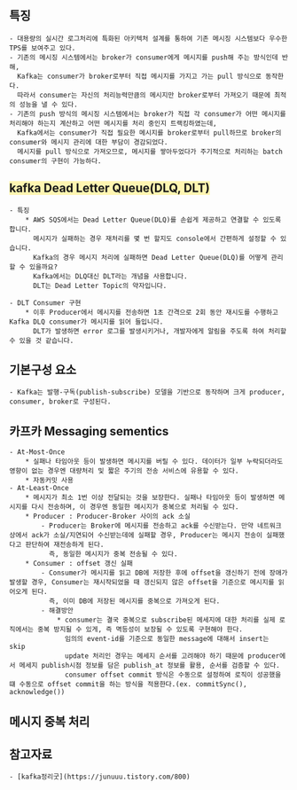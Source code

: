 ## 특징
	- 대용량의 실시간 로그처리에 특화된 아키텍처 설계를 통하여 기존 메시징 시스템보다 우수한 TPS를 보여주고 있다.
	- 기존의 메시징 시스템에서는 broker가 consumer에게 메시지를 push해 주는 방식인데 반해, 
	  Kafka는 consumer가 broker로부터 직접 메시지를 가지고 가는 pull 방식으로 동작한다. 
	  따라서 consumer는 자신의 처리능력만큼의 메시지만 broker로부터 가져오기 때문에 최적의 성능을 낼 수 있다.
	- 기존의 push 방식의 메시징 시스템에서는 broker가 직접 각 consumer가 어떤 메시지를 처리해야 하는지 계산하고 어떤 메시지를 처리 중인지 트랙킹하였는데, 
	  Kafka에서는 consumer가 직접 필요한 메시지를 broker로부터 pull하므로 broker의 consumer와 메시지 관리에 대한 부담이 경감되었다. 
	  메시지를 pull 방식으로 가져오므로, 메시지를 쌓아두었다가 주기적으로 처리하는 batch consumer의 구현이 가능하다.

## <span style="background-color:#fff5b1">kafka Dead Letter Queue(DLQ, DLT)</span>
	- 특징
		* AWS SQS에서는 Dead Letter Queue(DLQ)를 손쉽게 제공하고 연결할 수 있도록 합니다.
	      메시지가 실패하는 경우 재처리를 몇 번 할지도 console에서 간편하게 설정할 수 있습니다.
	      Kafka의 경우 메시지 처리에 실패하면 Dead Letter Queue(DLQ)를 어떻게 관리할 수 있을까요?
	      Kafka에서는 DLQ대신 DLT라는 개념을 사용합니다.
	      DLT는 Dead Letter Topic의 약자입니다.

	- DLT Consumer 구현
		* 이후 Producer에서 메시지를 전송하면 1초 간격으로 2회 동안 재시도를 수행하고 Kafka DLQ consumer가 메시지를 읽어 들입니다.
		  DLT가 발생하면 error 로그를 발생시키거나, 개발자에게 알림을 주도록 하여 처리할 수 있을 것 같습니다.

## 기본구성 요소
	- Kafka는 발행-구독(publish-subscribe) 모델을 기반으로 동작하며 크게 producer, consumer, broker로 구성된다.


## 카프카 Messaging sementics
	- At-Most-Once
		* 실패나 타임아웃 등이 발생하면 메시지를 버릴 수 있다. 데이터가 일부 누락되더라도 영향이 없는 경우엔 대량처리 및 짧은 주기의 전송 서비스에 유용할 수 있다.
		* 자동커밋 사용
	- At-Least-Once
		* 메시지가 최소 1번 이상 전달되는 것을 보장한다. 실패나 타임아웃 등이 발생하면 메시지를 다시 전송하며, 이 경우엔 동일한 메시지가 중복으로 처리될 수 있다.
		* Producer : Producer-Broker 사이의 ack 소실
			- Producer는 Broker에 메시지를 전송하고 ack를 수신받는다. 만약 네트워크 상에서 ack가 소실/지연되어 수신받는데에 실패할 경우, Producer는 메시지 전송이 실패했다고 판단하여 재전송하게 된다. 
			  즉, 동일한 메시지가 중복 전송될 수 있다.
		* Consumer : offset 갱신 실패
			- Consumer가 메시지를 읽고 DB에 저장한 후에 offset을 갱신하기 전에 장애가 발생할 경우, Consumer는 재시작되었을 때 갱신되지 않은 offset을 기준으로 메시지를 읽어오게 된다. 
			  즉, 이미 DB에 저장된 메시지를 중복으로 가져오게 된다.
			- 해결방안
				* consumer는 결국 중복으로 subscribe된 메세지에 대한 처리를 실제 로직에서는 중복 방지될 수 있게, 즉 멱등성이 보장될 수 있도록 구현해야 한다.
				  임의의 event-id를 기준으로 동일한 message에 대해서 insert는 skip
				  update 처리인 경우는 메세지 순서를 고려해야 하기 때문에 producer에서 메세지 publish시점 정보를 담은 publish_at 정보를 활용, 순서를 검증할 수 있다.
				  consumer offset commit 방식은 수동으로 설정하여 로직이 성공했을 떄 수동으로 offset commit을 하는 방식을 적용한다.(ex. commitSync(), acknowledge())


## 메시지 중복 처리

## 참고자료
	- [kafka정리굿](https://junuuu.tistory.com/800)
